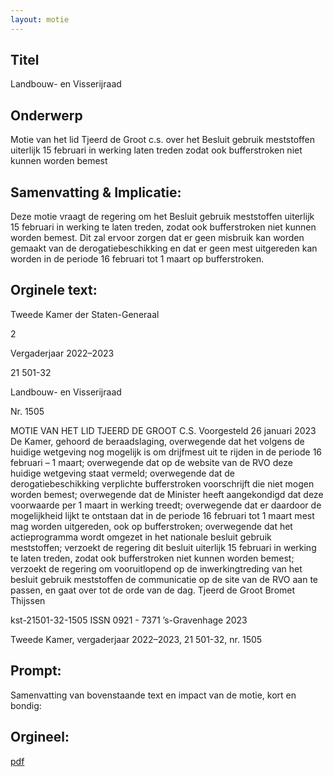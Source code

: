 ```yaml
---
layout: motie
---
```

## Titel
Landbouw- en Visserijraad
## Onderwerp
Motie van het lid Tjeerd de Groot c.s. over het Besluit gebruik meststoffen uiterlijk 15 februari in werking laten treden zodat ook bufferstroken niet kunnen worden bemest
## Samenvatting & Implicatie:

Deze motie vraagt de regering om het Besluit gebruik meststoffen uiterlijk 15 februari in werking te laten treden, zodat ook bufferstroken niet kunnen worden bemest. Dit zal ervoor zorgen dat er geen misbruik kan worden gemaakt van de derogatiebeschikking en dat er geen mest uitgereden kan worden in de periode 16 februari tot 1 maart op bufferstroken.
## Orginele text:


Tweede Kamer der Staten-Generaal

2

Vergaderjaar 2022–2023

21 501-32

Landbouw- en Visserijraad

Nr. 1505

MOTIE VAN HET LID TJEERD DE GROOT C.S.
Voorgesteld 26 januari 2023
De Kamer,
gehoord de beraadslaging,
overwegende dat het volgens de huidige wetgeving nog mogelijk is om
drijfmest uit te rijden in de periode 16 februari – 1 maart;
overwegende dat op de website van de RVO deze huidige wetgeving staat
vermeld;
overwegende dat de derogatiebeschikking verplichte bufferstroken
voorschrijft die niet mogen worden bemest;
overwegende dat de Minister heeft aangekondigd dat deze voorwaarde
per 1 maart in werking treedt;
overwegende dat er daardoor de mogelijkheid lijkt te ontstaan dat in de
periode 16 februari tot 1 maart mest mag worden uitgereden, ook op
bufferstroken;
overwegende dat het actieprogramma wordt omgezet in het nationale
besluit gebruik meststoffen;
verzoekt de regering dit besluit uiterlijk 15 februari in werking te laten
treden, zodat ook bufferstroken niet kunnen worden bemest;
verzoekt de regering om vooruitlopend op de inwerkingtreding van het
besluit gebruik meststoffen de communicatie op de site van de RVO aan te
passen,
en gaat over tot de orde van de dag.
Tjeerd de Groot
Bromet
Thijssen

kst-21501-32-1505
ISSN 0921 - 7371
’s-Gravenhage 2023

Tweede Kamer, vergaderjaar 2022–2023, 21 501-32, nr. 1505


## Prompt:
Samenvatting van bovenstaande text en impact van de motie, kort en bondig:

## Orgineel:
[pdf](https://gegevensmagazijn.tweedekamer.nl/OData/v4/2.0/Document(75252c42-7cc7-4301-adff-2d108bb594a2)/resource)
